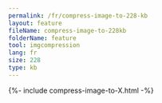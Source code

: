 ```yaml
---
permalink: /fr/compress-image-to-228-kb
layout: feature
fileName: compress-image-to-228kb
folderName: feature
tool: imgcompression
lang: fr
size: 228
type: kb
---
```


{%- include compress-image-to-X.html -%}
